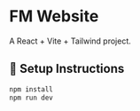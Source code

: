 # FM Website

A React + Vite + Tailwind project.

## 🚀 Setup Instructions

```bash
npm install
npm run dev
